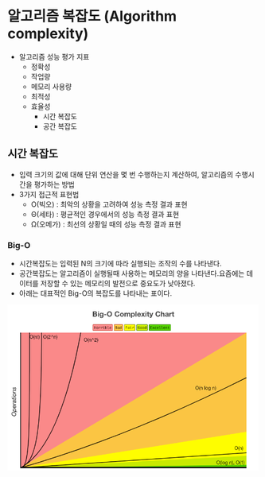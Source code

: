 # 알고리즘 복잡도 (Algorithm complexity)

- 알고리즘 성능 평가 지표
    - 정확성
    - 작업량
    - 메모리 사용량
    - 최적성
    - 효율성
        - 시간 복잡도
        - 공간 복잡도

## 시간 복잡도

- 입력 크기의 값에 대해 단위 연산을 몇 번 수행하는지 계산하여, 알고리즘의 수행시간을 평가하는 방법
- 3가지 접근적 표현법
    - O(빅오) : 최악의 상황을 고려하여 성능 측정 결과 표현
    - Θ(세타) : 평균적인 경우에서의 성능 측정 결과 표현
    - Ω(오메가) : 최선의 상황일 때의 성능 측정 결과 표현

### Big-O

- 시간복잡도는 입력된 N의 크기에 따라 실행되는 조작의 수를 나타낸다.
- 공간복잡도는 알고리즘이 실행될때 사용하는 메모리의 양을 나타낸다.요즘에는 데이터를 저장할 수 있는 메모리의 발전으로 중요도가 낮아졌다.
- 아래는 대표적인 Big-O의 복잡도를 나타내는 표이다.

![Big-O](./image/bigO.png)


